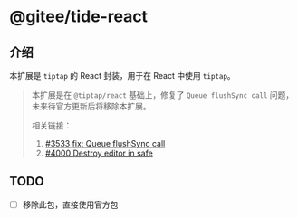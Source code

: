 # @gitee/tide-react

## 介绍

本扩展是 `tiptap` 的 React 封装，用于在 React 中使用 `tiptap`。

> 本扩展是在 `@tiptap/react` 基础上，修复了 `Queue flushSync call` 问题，未来待官方更新后将移除本扩展。
>
> 相关链接：
>
> 1. [#3533 fix: Queue flushSync call](https://github.com/ueberdosis/tiptap/pull/3533)
> 2. [#4000 Destroy editor in safe](https://github.com/ueberdosis/tiptap/pull/4000)

## TODO

- [ ] 移除此包，直接使用官方包
